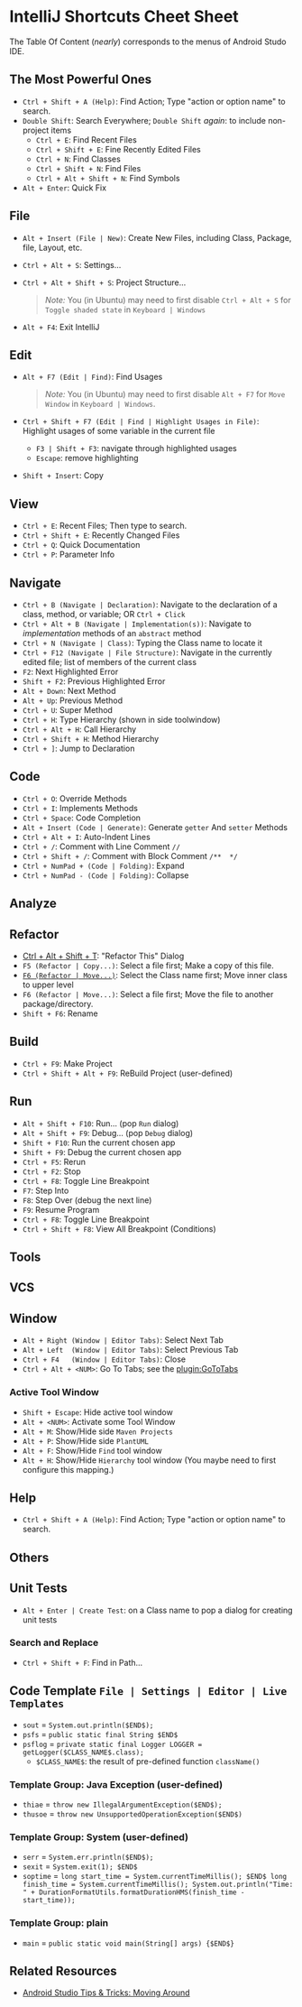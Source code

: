 # IntelliJ Shortcuts Cheet Sheet

The Table Of Content (*nearly*) corresponds to the menus of Android Studo IDE.

## The Most Powerful Ones

- `Ctrl + Shift + A (Help)`: Find Action; Type "action or option name" to search.
- `Double Shift`: Search Everywhere; `Double Shift` *again*: to include non-project items
  - `Ctrl + E`: Find Recent Files
  - `Ctrl + Shift + E`: Fine Recently Edited Files
  - `Ctrl + N`: Find Classes
  - `Ctrl + Shift + N`: Find Files
  - `Ctrl + Alt + Shift + N`: Find Symbols
- `Alt + Enter`: Quick Fix

## File

- `Alt + Insert (File | New)`: Create New Files, including Class, Package, file, Layout, etc.
- `Ctrl + Alt + S`: Settings...
- `Ctrl + Alt + Shift + S`: Project Structure...

  > *Note:* You (in Ubuntu) may need to first disable `Ctrl + Alt + S` for `Toggle shaded state` in `Keyboard | Windows`
- `Alt + F4`: Exit IntelliJ

## Edit

- `Alt + F7 (Edit | Find)`: Find Usages

  > *Note:* You (in Ubuntu) may need to first disable `Alt + F7` for `Move Window` in `Keyboard | Windows`.
- `Ctrl + Shift + F7 (Edit | Find | Highlight Usages in File)`: Highlight usages of some variable in the current file
  - `F3 | Shift + F3`: navigate through highlighted usages
  - `Escape`: remove highlighting

- `Shift + Insert`: Copy

## View

-  `Ctrl + E`: Recent Files; Then type to search.
-  `Ctrl + Shift + E`: Recently Changed Files
-  `Ctrl + Q`: Quick Documentation
-  `Ctrl + P`: Parameter Info

## Navigate

- `Ctrl + B (Navigate | Declaration)`: Navigate to the declaration of a class, method, or variable; OR `Ctrl + Click`
- `Ctrl + Alt + B (Navigate | Implementation(s))`: Navigate to *implementation* methods of an `abstract` method
- `Ctrl + N (Navigate | Class)`: Typing the Class name to locate it
- `Ctrl + F12 (Navigate | File Structure)`: Navigate in the currently edited file; list of members of the current class
- `F2`: Next Highlighted Error
- `Shift + F2`: Previous Highlighted Error
- `Alt + Down`: Next Method
- `Alt + Up`: Previous Method
- `Ctrl + U`: Super Method
- `Ctrl + H`: Type Hierarchy (shown in side toolwindow)
- `Ctrl + Alt + H`: Call Hierarchy
- `Ctrl + Shift + H`: Method Hierarchy
- `Ctrl + ]`: Jump to Declaration

## Code

- `Ctrl + O`: Override Methods
- `Ctrl + I`: Implements Methods
- `Ctrl + Space`: Code Completion
- `Alt + Insert (Code | Generate)`: Generate `getter` And `setter` Methods
- `Ctrl + Alt + I`: Auto-Indent Lines
- `Ctrl + /`: Comment with Line Comment `//`
- `Ctrl + Shift + /`: Comment with Block Comment `/**  */`
- `Ctrl + NumPad + (Code | Folding)`: Expand
- `Ctrl + NumPad - (Code | Folding)`: Collapse

## Analyze

## Refactor

- [Ctrl + Alt + Shift + T](https://plus.google.com/+PhilippeBreault/posts/NDiu73V43ip): "Refactor This" Dialog
- `F5 (Refactor | Copy...)`: Select a file first; Make a copy of this file.
- [`F6 (Refactor | Move...)`](http://stackoverflow.com/a/31569235/1833118): Select the Class name first; Move inner class to upper level
- `F6 (Refactor | Move...)`: Select a file first; Move the file to another package/directory.
- `Shift + F6`: Rename

## Build

- `Ctrl + F9`: Make Project
- `Ctrl + Shift + Alt + F9`: ReBuild Project (user-defined)

## Run

- `Alt + Shift + F10`: Run... (pop `Run` dialog)
- `Alt + Shift + F9`: Debug... (pop `Debug` dialog)
- `Shift + F10`: Run the current chosen app
- `Shift + F9`: Debug the current chosen app
- `Ctrl + F5`: Rerun
- `Ctrl + F2`: Stop
- `Ctrl + F8`: Toggle Line Breakpoint
- `F7`: Step Into
- `F8`: Step Over (debug the next line)
- `F9`: Resume Program
- `Ctrl + F8`: Toggle Line Breakpoint
- `Ctrl + Shift + F8`: View All Breakpoint (Conditions)

## Tools

## VCS

## Window

- `Alt + Right (Window | Editor Tabs)`: Select Next Tab
- `Alt + Left  (Window | Editor Tabs)`: Select Previous Tab
- `Ctrl + F4   (Window | Editor Tabs)`: Close
- `Ctrl + Alt + <NUM>`: Go To Tabs; see the [plugin:GoToTabs](https://plugins.jetbrains.com/plugin/7784)

### Active Tool Window
- `Shift + Escape`: Hide active tool window
- `Alt + <NUM>`: Activate some Tool Window
- `Alt + M`: Show/Hide side `Maven Projects`
- `Alt + P`: Show/Hide side `PlantUML`
- `Alt + F`: Show/Hide `Find` tool window
- `Alt + H`: Show/Hide `Hierarchy` tool window (You maybe need to first configure this mapping.)

## Help

- `Ctrl + Shift + A (Help)`: Find Action; Type "action or option name" to search.

## Others

## Unit Tests
- `Alt + Enter | Create Test`: on a Class name to pop a dialog for creating unit tests

### Search and Replace

- `Ctrl + Shift + F`: Find in Path...

## Code Template `File | Settings | Editor | Live Templates`

- `sout` = `System.out.println($END$);`
- `psfs` = `public static final String $END$`
- `psflog` = `private static final Logger LOGGER = getLogger($CLASS_NAME$.class);`
  - `$CLASS_NAME$`: the result of pre-defined function `className()`

### Template Group: Java Exception (user-defined)
- `thiae` = `throw new IllegalArgumentException($END$);`
- `thusoe` = `throw new UnsupportedOperationException($END$)`

### Template Group: System (user-defined)
- `serr` = `System.err.println($END$);`
- `sexit` = `System.exit(1); $END$`
- `soptime` = 
      ```
      long start_time = System.currentTimeMillis();
      $END$
      long finish_time = System.currentTimeMillis();
      System.out.println("Time: " + DurationFormatUtils.formatDurationHMS(finish_time - start_time));
      ```

### Template Group: plain
- `main` = `public static void main(String[] args) {$END$}`

## Related Resources

- [Android Studio Tips & Tricks: Moving Around](http://www.developerphil.com/android-studio-tips-tricks-moving-around/)